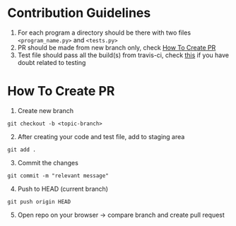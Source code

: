 # Contribution Guidelines
1. For each program a directory should be there with two files `<program_name.py>` and `<tests.py>`
2. PR should be made from new branch only, check [How To Create PR](#how-to-create-pr)
3. Test file should pass all the build(s) from travis-ci, check [this](https://github.com/prognite/python/blob/master/BUILD_GUIDE.md) if you have doubt related to testing

# How To Create PR
1. Create new branch
```
git checkout -b <topic-branch>
```
2. After creating your code and test file, add to staging area
```
git add .
```
3. Commit the changes
```
git commit -m "relevant message"
```
4. Push to HEAD (current branch)
```
git push origin HEAD
```
5. Open repo on your browser -> compare branch and create pull request

